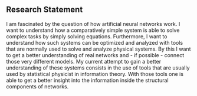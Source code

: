 ## Research Statement

I am fascinated by the question of how artificial neural networks work. I want to understand how a comparatively simple system is able to solve complex tasks by simply solving equations. Furthermore, I want to understand how such systems can be optimized and analyzed with tools that are normally used to solve and analyze physical systems. By this I want to get a better understanding of real networks and - if possible - connect those very different models. 
My current attempt to gain a better understanding of these systems consists in the use of tools that are usually used by statistical physicist in information theory. With those tools one is able to get a better insight into the information inside the structural components of networks. 

